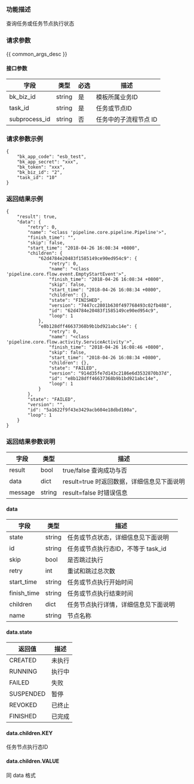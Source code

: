 ### 功能描述

查询任务或任务节点执行状态

### 请求参数

{{ common_args_desc }}

#### 接口参数

| 字段          |  类型       | 必选   |  描述            |
|---------------|------------|--------|------------------|
|   bk_biz_id   |   string   |   是   |  模板所属业务ID   |
|   task_id     |   string   |   是   |  任务或节点ID     |
|   subprocess_id     |   string   |   否   |  任务中的子流程节点 ID  |

### 请求参数示例

```
{
    "bk_app_code": "esb_test",
    "bk_app_secret": "xxx",
    "bk_token": "xxx",
    "bk_biz_id": "2",
    "task_id": "10"
}
```

### 返回结果示例

```
{
	"result": true,
    "data": {
		"retry": 0,
		"name": "<class 'pipeline.core.pipeline.Pipeline'>",
		"finish_time": "",
		"skip": false,
		"start_time": "2018-04-26 16:08:34 +0800",
		"children": {
			"62d4784e20483f1585149ce90ed954c9": {
				"retry": 0,
				"name": "<class 'pipeline.core.flow.event.EmptyStartEvent'>",
				"finish_time": "2018-04-26 16:08:34 +0800",
				"skip": false,
				"start_time": "2018-04-26 16:08:34 +0800",
				"children": {},
				"state": "FINISHED",
				"version": "7447cc2801b630f497768493c02fb488",
				"id": "62d4784e20483f1585149ce90ed954c9",
				"loop": 1
			},
			"e8b128dff46637368b9b1bd921abc14e": {
				"retry": 0,
				"name": "<class 'pipeline.core.flow.activity.ServiceActivity'>",
				"finish_time": "2018-04-26 16:08:46 +0800",
				"skip": false,
				"start_time": "2018-04-26 16:08:34 +0800",
				"children": {},
				"state": "FAILED",
				"version": "914d35fe7d143c2186e6d3532870b37d",
				"id": "e8b128dff46637368b9b1bd921abc14e",
				"loop": 1
			}
		},
		"state": "FAILED",
		"version": "",
		"id": "5a1622f9f43e3429acb604e18dbd100a",
		"loop": 1
	}
}
```

### 返回结果参数说明

| 字段      | 类型      | 描述      |
|-----------|----------|-----------|
|  result   |    bool    |      true/false 查询成功与否     |
|  data     |    dict    |      result=true 时返回数据，详细信息见下面说明     |
|  message  |    string  |      result=false 时错误信息     |

#### data

| 字段      | 类型      | 描述      |
|-----------|----------|-----------|
|  state      |    string    |      任务或节点状态，详细信息见下面说明    |
|  id      |    string    |      任务或节点执行态ID，不等于 task_id    |
|  skip      |    bool    |      是否跳过执行    |
|  retry      |    int    |      重试和跳过总次数   |
|  start_time      |    string    |      任务或节点执行开始时间   |
|  finish_time      |    string    |      任务或节点执行结束时间    |
|  children      |    dict   |      任务节点执行详情，详细信息见下面说明   |
|  name      |    string    |      节点名称    |

#### data.state

| 返回值    | 描述      |
|----------|-----------|
| CREATED   | 未执行   |  
| RUNNING   | 执行中   |
| FAILED    | 失败     |
| SUSPENDED | 暂停     |
| REVOKED   | 已终止   |
| FINISHED  | 已完成   |  

#### data.children.KEY
任务节点执行态ID

#### data.children.VALUE
同 data 格式
